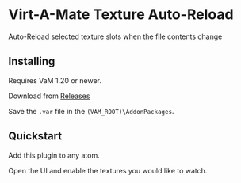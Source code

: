 # Virt-A-Mate Texture Auto-Reload

Auto-Reload selected texture slots when the file contents change

## Installing

Requires VaM 1.20 or newer.

Download from [Releases](https://github.com/lfe999/VamTextureAutoReload/releases)

Save the `.var` file in the `(VAM_ROOT)\AddonPackages`.

## Quickstart

Add this plugin to any atom.

Open the UI and enable the textures you would like to watch.